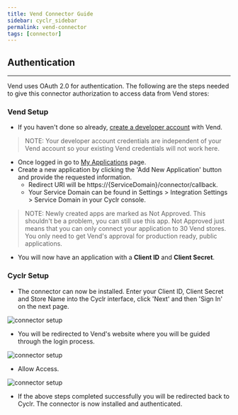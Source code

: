```yaml
---
title: Vend Connector Guide
sidebar: cyclr_sidebar
permalink: vend-connector
tags: [connector]
---
```


## Authentication

---

Vend uses OAuth 2.0 for authentication. The following are the steps needed to give this connector authorization to access data from Vend stores:

### Vend Setup

* If you haven't done so already, [create a developer account](https://developers.vendhq.com/developer/sign-up) with Vend.

> NOTE: Your developer account credentials are independent of your Vend account so your existing Vend credentials will not work here.

* Once logged in go to [My Applications](https://developers.vendhq.com/developer/applications) page. 
* Create a new application by clicking the 'Add New Application' button and provide the requested information.
  * Redirect URI will be https://{ServiceDomain}/connector/callback. 
  * Your Service Domain can be found in Settings > Integration Settings > Service Domain in your Cyclr console.

> NOTE: Newly created apps are marked as Not Approved. This shouldn't be a problem, you can still use this app. Not Approved just means that you can only connect your application to 30 Vend stores. You only need to get Vend's approval for production ready, public applications.

* You will now have an application with a **Client ID** and **Client Secret**.

### Cyclr Setup

* The connector can now be installed. Enter your Client ID, Client Secret and Store Name into the Cyclr interface, click 'Next' and then 'Sign In' on the next page.

![connector setup](./vend_setup_img_2.PNG)

* You will be redirected to Vend's website where you will be guided through the login process.

![connector setup](./vend_setup_img_3.png)

* Allow Access.

![connector setup](./vend_setup_img_5.PNG)

* If the above steps completed successfully you will be redirected back to Cyclr. The connector is now installed and authenticated.
